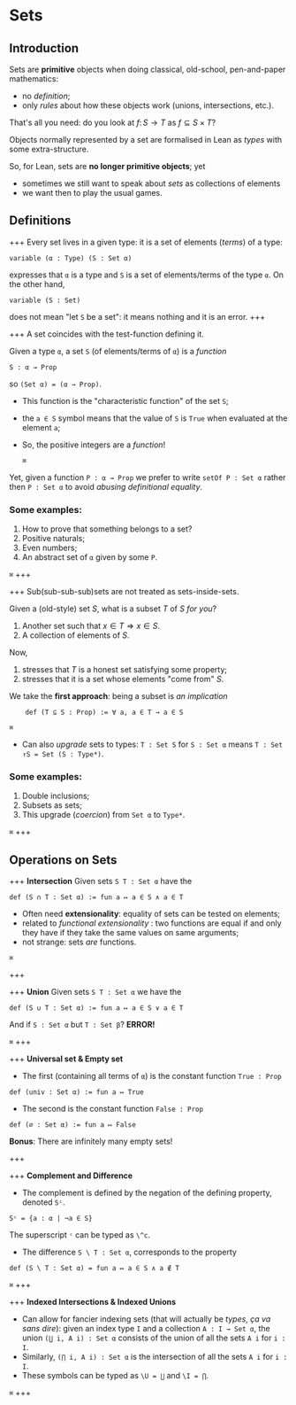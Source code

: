 # Sets

## Introduction
Sets are **primitive** objects when doing classical, old-school, pen-and-paper mathematics: 
* no *definition*;
* only *rules* about how these objects work (unions, intersections, etc.).

That's all you need: do you look at $f\colon S \to T$ as $f\subseteq S\times T$?

Objects normally represented by a set are formalised in Lean as *types* with some extra-structure.

So, for Lean, sets are **no longer primitive objects**; yet
* sometimes we still want to speak about *sets* as collections of elements 
* we want then to play the usual games.


## Definitions

+++ Every set lives in a given type: it is a set of elements (*terms*) of a type:
```lean
variable (α : Type) (S : Set α)
```
expresses that `α` is a type and `S` is a set of elements/terms of the type `α`. On the other hand,
```lean
variable (S : Set)
```
does not mean "let `S` be a set": it means nothing and it is an error.
+++

+++ A set coincides with the test-function defining it.

 Given a type `α`, a set `S` (of elements/terms of `α`) is a *function*
```lean
S : α → Prop
```
so `(Set α) = (α → Prop)`.

* This function is the "characteristic function" of the set `S`; 
* the `a ∈ S` symbol means that the value of `S` is `True` when evaluated  at the element `a`;
* So, the positive integers are a *function*!

    `⌘`

Yet, given a function `P : α → Prop` we prefer to write `setOf P : Set α` rather then `P : Set α` to avoid _abusing definitional equality_.

### Some examples: 
1. How to prove that something belongs to a set?
1. Positive naturals;
1. Even numbers;
1. An abstract set of `α` given by some `P`.

`⌘`
+++

+++ Sub(sub-sub-sub)sets are not treated as sets-inside-sets.

Given a (old-style) set $S$, what is a subset $T$ of $S$ *for you*?
1. Another set such that $x\in T\Rightarrow x \in S$.
1. A collection of elements of $S$.

Now,
1. stresses that $T$ is a honest set satisfying some property;
1. stresses that it is a set whose elements "come from" $S$.

We take the **first approach**: being a subset is *an implication*
```lean
    def (T ⊆ S : Prop) := ∀ a, a ∈ T → a ∈ S
```
`⌘`

* Can also _upgrade_ sets to types: `T : Set S` for `S : Set α` means `T : Set ↑S = Set (S : Type*)`.

### Some examples: 
1. Double inclusions;
1. Subsets as sets;
1. This upgrade (_coercion_) from `Set α` to `Type*`.

`⌘`
+++

## Operations on Sets
+++ **Intersection**
Given sets `S T : Set α`  have the
```lean
def (S ∩ T : Set α) := fun a ↦ a ∈ S ∧ a ∈ T
```
* Often need **extensionality**: equality of sets can be tested on elements;
* related to _functional extensionality_ : two functions are equal if and only they have if they take the same values on same arguments;
* not strange: sets *are* functions.

`⌘`

+++

+++ **Union**
Given sets `S T : Set α` we have the
```lean
def (S ∪ T : Set α) := fun a ↦ a ∈ S ∨ a ∈ T
```

And if `S : Set α` but `T : Set β`? **ERROR!**

`⌘`
+++

+++ **Universal set & Empty set**
* The first (containing all terms of `α`) is the constant function `True : Prop`
```lean
def (univ : Set α) := fun a ↦ True
```
* The second is the constant function `False : Prop`
```lean
def (∅ : Set α) := fun a ↦ False
```
**Bonus**: There are infinitely many empty sets!

+++



+++ **Complement and Difference**
* The complement is defined by the negation of the defining property, denoted `Sᶜ`.
```lean
Sᶜ = {a : α | ¬a ∈ S}
```
The superscript `ᶜ` can be typed as `\^c`.

* The difference `S \ T : Set α`, corresponds to the property
```lean
def (S \ T : Set α) = fun a ↦ a ∈ S ∧ a ∉ T
```

`⌘`
+++

+++ **Indexed Intersections & Indexed Unions**
* Can allow for fancier indexing sets (that will actually be *types*, *ça va sans dire*): given an index type `I` and a collection `A : I → Set α`, the union `(⋃ i, A i) : Set α` consists of the union of all the sets `A i` for `i : I`.
* Similarly, `(⋂ i, A i) : Set α` is the intersection of all the sets `A i` for `i : I`.
* These symbols can be typed as `\U = ⋃` and `\I = ⋂`.

`⌘`
+++

